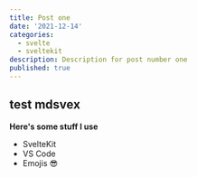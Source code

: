 ```yaml
---
title: Post one
date: '2021-12-14'
categories:
  - svelte
  - sveltekit
description: Description for post number one
published: true
---
```


## test mdsvex

**Here's some stuff I use**

- SvelteKit
- VS Code
- Emojis 😎
